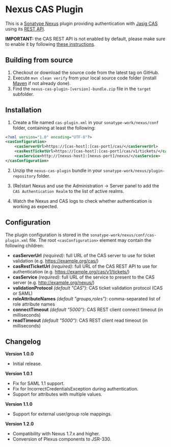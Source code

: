 Nexus CAS Plugin
================

This is a [Sonatype Nexus](http://www.sonatype.org/nexus/) plugin providing authentication with
[Jasig CAS](http://jasig.org/cas/) using its [REST API](https://wiki.jasig.org/display/CASUM/RESTful+API).

**IMPORTANT:** the CAS REST API is not enabled by default, please make sure to enable it by following
[these instructions](https://wiki.jasig.org/display/CASUM/RESTful+API).

Building from source
--------------------

1. Checkout or download the source code from the latest tag on GitHub.
2. Execute `mvn clean verify` from your local source code folder (install [Maven](http://maven.apache.org) if not already done).
3. Find the `nexus-cas-plugin-[version]-bundle.zip` file in the `target` subfolder.


Installation
------------

1. Create a file named `cas-plugin.xml` in your `sonatype-work/nexus/conf` folder, containing at least the following:
```xml
<?xml version="1.0" encoding="UTF-8"?>
<casConfiguration>
    <casServerUrl>https://[cas-host]:[cas-port]/cas/</casServerUrl>
    <casRestTicketUrl>https://[cas-host]:[cas-port]/cas/v1/tickets/</casRestTicketUrl>
    <casService>http://[nexus-host]:[nexus-port]/nexus/</casService>
</casConfiguration>
```

2. Unzip the `nexus-cas-plugin` bundle in your `sonatype-work/nexus/plugin-repository` folder.

3. (Re)start Nexus and use the Administration -> Server panel to add the `CAS Authentication Realm`
to the list of active realms.

4. Watch the Nexus and CAS logs to check whether authentication is working as expected.


Configuration
-------------

The plugin configuration is stored in the `sonatype-work/nexus/conf/cas-plugin.xml` file.
The root `<casConfiguration>` element may contain the following children:

* **casServerUrl** *(required)*: full URL of the CAS server to use for ticket validation (e.g. https://example.org/cas/)
* **casRestTicketUrl** *(required)*: full URL of the CAS REST API to use for authentication (e.g. https://example.org/cas/v1/tickets/)
* **casService** *(required)*: full URL of the service to present to the CAS server (e.g. http://example.org/nexus/)
* **validationProtocol** *(default "CAS")*: CAS ticket validation protocol (CAS or SAML)
* **roleAttributeNames** *(default "groups,roles")*: comma-separated list of role attribute names
* **connectTimeout** *(default "5000")*: CAS REST client connect timeout (in milliseconds)
* **readTimeout** *(default "5000")*: CAS REST client read timeout (in milliseconds)


Changelog
---------

**Version 1.0.0**
* Initial release.

**Version 1.0.1**
* Fix for SAML 1.1 support.
* Fix for IncorrectCredentialsException during authentication.
* Support for attributes with multiple values.

**Version 1.1.0**
* Support for external user/group role mappings.

**Version 1.2.0**
* Compatibility with Nexus 1.7.x and higher.
* Conversion of Plexus components to JSR-330.
